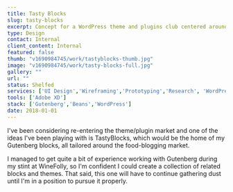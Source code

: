 ```yaml
---
title: Tasty Blocks
slug: tasty-blocks
excerpt: Concept for a WordPress theme and plugins club centered around the Gutenberg editor.
type: Design
contact: Internal
client_content: Internal
featured: false
thumb: "v1690984745/work/tastyblocks-thumb.jpg"
image: "v1690984745/work/tasty-blocks-full.jpg"
gallery: ""
url: ""
status: Shelfed
services: ['UI Design','Wireframing','Prototyping','Research', 'WordPress Plugin Development']
tools: ['Adobe XD']
stack: ['Gutenberg','Beans','WordPress']
date: 2018-01-01
---
```

I've been considering re-entering the theme/plugin market and one of the ideas I've been playing with is TastyBlocks, which would be the home of my Gutenberg blocks, all tailored around the food-blogging market. 

I managed to get quite a bit of experience working with Gutenberg during my stint at WineFolly, so I'm confident I could create a collection of related blocks and themes. That said, this one will have to continue gathering dust until I'm in a position to pursue it properly.